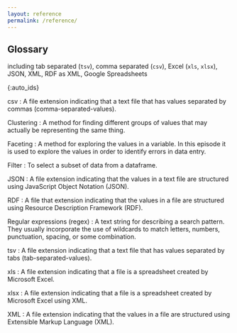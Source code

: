 ```yaml
---
layout: reference
permalink: /reference/
---
```


## Glossary

including tab separated (`tsv`), comma separated (`csv`), Excel (`xls`, `xlsx`), JSON, XML, RDF as XML, Google Spreadsheets

{:auto_ids}

csv
:   A file extension indicating that a text file that has values separated by commas (comma-separated-values).

Clustering
:   A method for finding different groups of values that may actually be representing the same thing.

Faceting
:   A method for exploring the values in a variable. In this episode it is used to explore the values in order to identify errors in data entry.

Filter
:   To select a subset of data from a dataframe.

JSON
:   A file extension indicating that the values in a text file are structured using JavaScript Object Notation (JSON).

RDF
:   A file that extension indicating that the values in a file are structured using Resource Description Framework (RDF).

Regular expressions (regex)
:   A text string for describing a search pattern. They usually incorporate the use of wildcards to match letters, numbers, punctuation, spacing, or some combination.

tsv
:   A file extension indicating that a text file that has values separated by tabs (tab-separated-values).

xls
:   A file extension indicating that a file is a spreadsheet created by Microsoft Excel.

xlsx
:   A file extension indicating that a file is a spreadsheet created by Microsoft Excel using XML.

XML
:   A file extension indicating that the values in a file are structured using Extensible Markup Language (XML).
